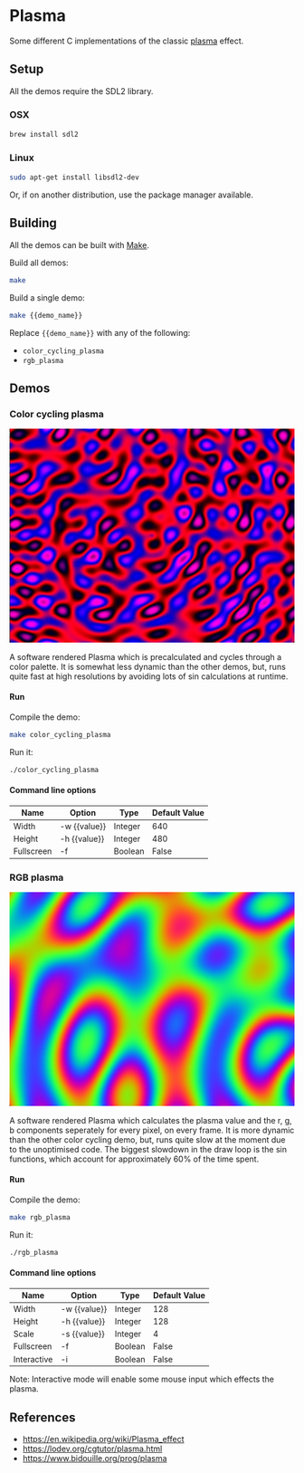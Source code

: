 # Plasma

Some different C implementations of the classic [plasma](https://en.wikipedia.org/wiki/Plasma_effect) effect.

## Setup

All the demos require the SDL2 library.

### OSX

```sh
brew install sdl2
```

### Linux

```sh
sudo apt-get install libsdl2-dev
```

Or, if on another distribution, use the package manager available.

## Building

All the demos can be built with [Make](https://www.gnu.org/software/make/).

Build all demos:

```sh
make
```

Build a single demo:

```sh
make {{demo_name}}
```

Replace `{{demo_name}}` with any of the following:

* `color_cycling_plasma`
* `rgb_plasma`

## Demos

### Color cycling plasma

![color-cycling-plasma](previews/color-cycling-plasma-preview.png)

A software rendered Plasma which is precalculated and cycles through a color palette. It is somewhat less dynamic than the other demos, but, runs quite fast at high resolutions by avoiding lots of sin calculations at runtime.

#### Run

Compile the demo:

```sh
make color_cycling_plasma
```

Run it:

```sh
./color_cycling_plasma
```

#### Command line options

| Name          | Option        | Type    | Default Value |
| ------------- | ------------- | ------- | ------------- |
| Width         | -w {{value}}  | Integer | 640           |
| Height        | -h {{value}}  | Integer | 480           |
| Fullscreen    | -f            | Boolean | False         |

### RGB plasma

![rgb-plasma](previews/rgb-plasma-preview.png)

A software rendered Plasma which calculates the plasma value and the r, g, b components seperately for every pixel, on every frame. It is more dynamic than the other color cycling demo, but, runs quite slow at the moment due to the unoptimised code. The biggest slowdown in the draw loop is the sin functions, which account for approximately 60% of the time spent.

#### Run

Compile the demo:

```sh
make rgb_plasma
```

Run it:

```sh
./rgb_plasma
```

#### Command line options

| Name          | Option        | Type    | Default Value |
| ------------- | ------------- | ------- | ------------- |
| Width         | -w {{value}}  | Integer | 128           |
| Height        | -h {{value}}  | Integer | 128           |
| Scale         | -s {{value}}  | Integer | 4             |
| Fullscreen    | -f            | Boolean | False         |
| Interactive   | -i            | Boolean | False         |

Note: Interactive mode will enable some mouse input which effects the plasma.

## References

- https://en.wikipedia.org/wiki/Plasma_effect
- https://lodev.org/cgtutor/plasma.html
- https://www.bidouille.org/prog/plasma
